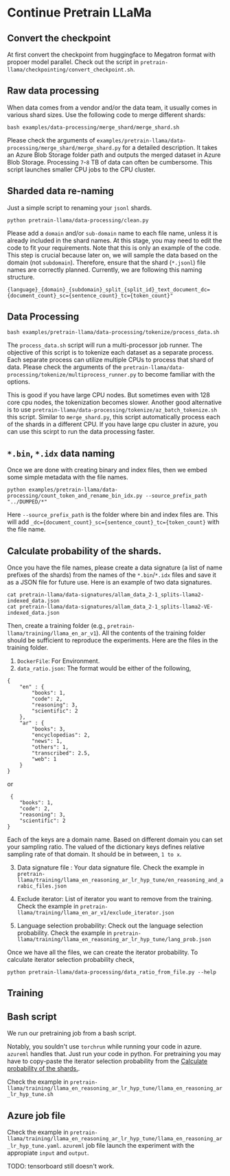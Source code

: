 # Continue Pretrain LLaMa

## Convert the checkpoint

At first convert the checkpoint from huggingface to Megatron format with propoer model parallel. Check out the script in `pretrain-llama/checkpointing/convert_checkpoint.sh`. 

## Raw data processing

When data comes from a vendor and/or the data team, it usually comes in various shard sizes. Use the following code to merge different shards:

```
bash examples/data-processing/merge_shard/merge_shard.sh
```

Please check the arguments of `examples/pretrain-llama/data-processing/merge_shard/merge_shard.py` for a detailed description. It takes an Azure Blob Storage folder path and outputs the merged dataset in Azure Blob Storage. Processing `7`-`8` TB of data can often be cumbersome. This script launches smaller CPU jobs to the CPU cluster. 

## Sharded data re-naming

Just a simple script to renaming your `jsonl` shards.

```
python pretrain-llama/data-processing/clean.py
```

Please add a `domain` and/or `sub-domain` name to each file name, unless it is already included in the shard names. At this stage, you may need to edit the code to fit your requirements. Note that this is only an example of the code. This step is crucial because later on, we will sample the data based on the domain (not `subdomain`). Therefore, ensure that the shard (`*.jsonl`) file names are correctly planned. Currently, we are following this naming structure.

```
{language}_{domain}_{subdomain}_split_{split_id}_text_document_dc={document_count}_sc={sentence_count}_tc={token_count}"
```

## Data Processing

```
bash examples/pretrain-llama/data-processing/tokenize/process_data.sh
```

The `process_data.sh` script will run a multi-processor job runner. The objective of this script is to tokenize each dataset as a separate process. Each separate process can utilize multiple CPUs to process that shard of data. Please check the arguments of the `pretrain-llama/data-processing/tokenize/multiprocess_runner.py` to become familiar with the options.

This is good if you have large CPU nodes. But sometimes even with 128 core cpu nodes, the tokenization becomes slower. 
Another good alternative is to use `pretrain-llama/data-processing/tokenize/az_batch_tokenize.sh` this script. Similar to `merge_shard.py`, this script automatically process each of the shards in a different CPU. If you have large cpu cluster in azure, you can use this scirpt to run the data processing faster. 

## `*.bin`, `*.idx` data naming

Once we are done with creating binary and index files, then we embed some simple metadata with the file names.

```
python examples/pretrain-llama/data-processing/count_token_and_rename_bin_idx.py --source_prefix_path "../DUMPED/*" 
```

Here `--source_prefix_path` is the folder where bin and index files are. This will add  `_dc={document_count}_sc={sentence_count}_tc={token_count}` with the file name. 

## Calculate probability of the shards.

Once you have the file names, please create a data signature (a list of name prefixes of the shards) from the names of the `*.bin`/`*.idx` files and save it as a JSON file for future use. Here is an example of two data signatures.

```
cat pretrain-llama/data-signatures/allam_data_2-1_splits-llama2-indexed_data.json
cat pretrain-llama/data-signatures/allam_data_2-1_splits-llama2-VE-indexed_data.json
```

Then, create a training folder (e.g., `pretrain-llama/training/llama_en_ar_v1`). All the contents of the training folder should be sufficient to reproduce the experiments. Here are the files in the training folder.

1. `DockerFile`: For Environment. 
2. `data_ratio.json`: The format would be either of the following, 

```
{
    "en" : {
        "books": 1, 
        "code": 2, 
        "reasoning": 3, 
        "scientific": 2
    },
    "ar" : {
        "books": 3, 
        "encyclopedias": 2, 
        "news": 1, 
        "others": 1, 
        "transcribed": 2.5, 
        "web": 1
    }
}
```
or 

```
 {
    "books": 1, 
    "code": 2, 
    "reasoning": 3, 
    "scientific": 2
}
```
Each of the keys are a domain name. Based on different domain you can set your sampling ratio. The valued of the dictionary keys defines relative sampling rate of that domain. It should be in between, `1 to x`.

3. Data signature file : Your data signature file. Check the example in `pretrain-llama/training/llama_en_reasoning_ar_lr_hyp_tune/en_reasoning_and_arabic_files.json`

4. Exclude iterator: List of iterator you want to remove from the training. Check the example in `pretrain-llama/training/llama_en_ar_v1/exclude_iterator.json`

5. Language selection probability: Check out the language selection probability. Check the example in `pretrain-llama/training/llama_en_reasoning_ar_lr_hyp_tune/lang_prob.json`

Once we have all the files, we can create the iterator probability. To calculate iterator selection probability check, 


```
python pretrain-llama/data-processing/data_ratio_from_file.py --help
```

## Training

## Bash script

We run our pretraining job from a bash script. 

Notably, you souldn't use `torchrun` while running your code in azure. `azureml` handles that. Just run your code in python.
For pretraining you may have to copy-paste the iterator selection probability from the [Calculate probability of the shards.](#calculate-probability-of-the-shards).

Check the example in `pretrain-llama/training/llama_en_reasoning_ar_lr_hyp_tune/llama_en_reasoning_ar_lr_hyp_tune.sh`



## Azure job file

Check the example in `pretrain-llama/training/llama_en_reasoning_ar_lr_hyp_tune/llama_en_reasoning_ar_lr_hyp_tune.yaml`.  `azureml` job file launch the experiment with the appropiate `input` and `output`.

TODO: tensorboard still doesn't work.
